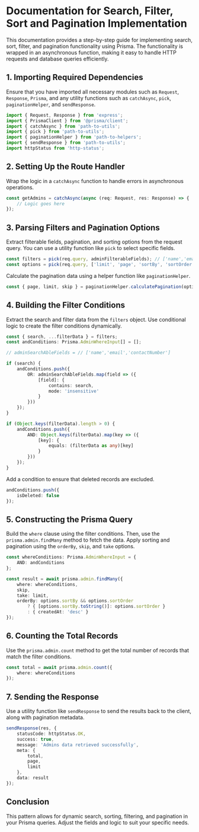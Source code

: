 
# Documentation for Search, Filter, Sort and Pagination Implementation

This documentation provides a step-by-step guide for implementing search, sort, filter, and pagination functionality using Prisma. The functionality is wrapped in an asynchronous function, making it easy to handle HTTP requests and database queries efficiently.

## 1. Importing Required Dependencies

Ensure that you have imported all necessary modules such as `Request`, `Response`, `Prisma`, and any utility functions such as `catchAsync`, `pick`, `paginationHelper`, and `sendResponse`.

```ts
import { Request, Response } from 'express';
import { PrismaClient } from '@prisma/client';
import { catchAsync } from 'path-to-utils';
import { pick } from 'path-to-utils';
import { paginationHelper } from 'path-to-helpers';
import { sendResponse } from 'path-to-utils';
import httpStatus from 'http-status';
```

## 2. Setting Up the Route Handler

Wrap the logic in a `catchAsync` function to handle errors in asynchronous operations.

```ts
const getAdmins = catchAsync(async (req: Request, res: Response) => {
    // Logic goes here
});
```

## 3. Parsing Filters and Pagination Options

Extract filterable fields, pagination, and sorting options from the request query. You can use a utility function like `pick` to select specific fields.

```ts
const filters = pick(req.query, adminFilterableFields); // ['name','email','search','contactNumber']
const options = pick(req.query, ['limit', 'page', 'sortBy', 'sortOrder']);
```

Calculate the pagination data using a helper function like `paginationHelper`.

```ts
const { page, limit, skip } = paginationHelper.calculatePagination(options);
```

## 4. Building the Filter Conditions

Extract the search and filter data from the `filters` object. Use conditional logic to create the filter conditions dynamically.

```ts
const { search, ...filterData } = filters;
const andConditions: Prisma.AdminWhereInput[] = [];

// adminSearchAbleFields = // ['name','email','contactNumber']

if (search) {
    andConditions.push({
        OR: adminSearchAbleFields.map(field => ({
            [field]: {
                contains: search,
                mode: 'insensitive'
            }
        }))
    });
}

if (Object.keys(filterData).length > 0) {
    andConditions.push({
        AND: Object.keys(filterData).map(key => ({
            [key]: {
                equals: (filterData as any)[key]
            }
        }))
    });
}
```

Add a condition to ensure that deleted records are excluded.

```ts
andConditions.push({
    isDeleted: false
});
```

## 5. Constructing the Prisma Query

Build the `where` clause using the filter conditions. Then, use the `prisma.admin.findMany` method to fetch the data. Apply sorting and pagination using the `orderBy`, `skip`, and `take` options.

```ts
const whereConditions: Prisma.AdminWhereInput = {
    AND: andConditions
};

const result = await prisma.admin.findMany({
    where: whereConditions,
    skip,
    take: limit,
    orderBy: options.sortBy && options.sortOrder
        ? { [options.sortBy.toString()]: options.sortOrder }
        : { createdAt: 'desc' }
});
```

## 6. Counting the Total Records

Use the `prisma.admin.count` method to get the total number of records that match the filter conditions.

```ts
const total = await prisma.admin.count({
    where: whereConditions
});
```

## 7. Sending the Response

Use a utility function like `sendResponse` to send the results back to the client, along with pagination metadata.

```ts
sendResponse(res, {
    statusCode: httpStatus.OK,
    success: true,
    message: 'Admins data retrieved successfully',
    meta: {
        total,
        page,
        limit
    },
    data: result
});
```

## Conclusion

This pattern allows for dynamic search, sorting, filtering, and pagination in your Prisma queries. Adjust the fields and logic to suit your specific needs.
